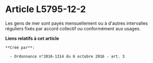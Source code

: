 # Article L5795-12-2

Les gens de mer sont payés mensuellement ou à d'autres intervalles réguliers fixés par accord collectif ou conformément aux
usages.

**Liens relatifs à cet article**

	**Créé par**:

	  - Ordonnance n°2016-1314 du 6 octobre 2016 - art. 3
